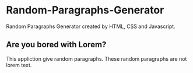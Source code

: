 # Random-Paragraphs-Generator
 Random Paragraphs Generator created by HTML, CSS and Javascript.
## Are you bored with Lorem? 
 This appliction give random paragraphs. These random paragraphs are not lorem text.

